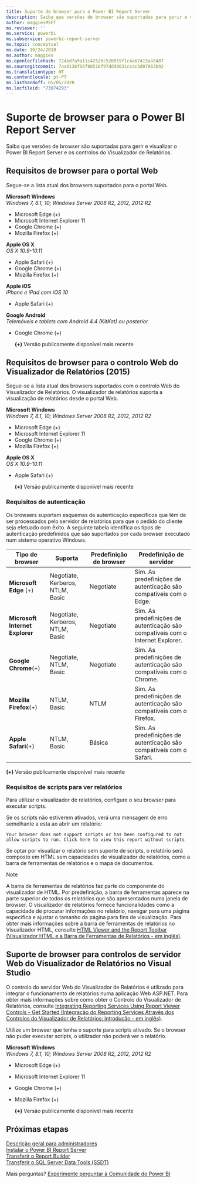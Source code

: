 ```yaml
---
title: Suporte de browser para o Power BI Report Server
description: Saiba que versões de browser são suportadas para gerir e visualizar o Power BI Report Server e os controlos do Visualizador de Relatórios.
author: maggiesMSFT
ms.reviewer: ''
ms.service: powerbi
ms.subservice: powerbi-report-server
ms.topic: conceptual
ms.date: 10/24/2018
ms.author: maggies
ms.openlocfilehash: 724bd7a9a11c42520c520019f1c4a67415aa5487
ms.sourcegitcommit: 7aa0136f93f88516f97ddd8031ccac5d07863b92
ms.translationtype: HT
ms.contentlocale: pt-PT
ms.lasthandoff: 05/05/2020
ms.locfileid: "73874293"
---
```

# <a name="browser-support-for-power-bi-report-server"></a>Suporte de browser para o Power BI Report Server
Saiba que versões de browser são suportadas para gerir e visualizar o Power BI Report Server e os controlos do Visualizador de Relatórios.

## <a name="browser-requirements-for-the-web-portal"></a>Requisitos de browser para o portal Web
Segue-se a lista atual dos browsers suportados para o portal Web.

**Microsoft Windows**  
*Windows 7, 8.1, 10; Windows Server 2008 R2, 2012, 2012 R2*

* Microsoft Edge (+)
* Microsoft Internet Explorer 11
* Google Chrome (+)
* Mozilla Firefox (+)

**Apple OS X**  
*OS X 10.9-10.11*

* Apple Safari (+)
* Google Chrome (+)
* Mozilla Firefox (+)

**Apple iOS**  
*iPhone e iPad com iOS 10*

* Apple Safari (+)

**Google Android**  
*Telemóveis e tablets com Android 4.4 (KitKat) ou posterior*

* Google Chrome (+)
  
  **(+)** Versão publicamente disponível mais recente

## <a name="browser-requirements-for-the-report-viewer-web-control-2015"></a>Requisitos de browser para o controlo Web do Visualizador de Relatórios (2015)
Segue-se a lista atual dos browsers suportados com o controlo Web do Visualizador de Relatórios. O visualizador de relatórios suporta a visualização de relatórios desde o portal Web.

**Microsoft Windows**  
*Windows 7, 8.1, 10; Windows Server 2008 R2, 2012, 2012 R2*

* Microsoft Edge (+)
* Microsoft Internet Explorer 11
* Google Chrome (+)
* Mozilla Firefox (+)

**Apple OS X**  
*OS X 10.9-10.11*

* Apple Safari (+)
  
  **(+)** Versão publicamente disponível mais recente

### <a name="authentication-requirements"></a>Requisitos de autenticação
Os browsers suportam esquemas de autenticação específicos que têm de ser processados pelo servidor de relatórios para que o pedido do cliente seja efetuado com êxito. A seguinte tabela identifica os tipos de autenticação predefinidos que são suportados por cada browser executado num sistema operativo Windows.

| **Tipo de browser** | **Suporta** | **Predefinição de browser** | **Predefinição de servidor** |
| --- | --- | --- | --- |
| **Microsoft Edge** (+) |Negotiate, Kerberos, NTLM, Basic |Negotiate |Sim. As predefinições de autenticação são compatíveis com o Edge. |
| **Microsoft Internet Explorer** |Negotiate, Kerberos, NTLM, Basic |Negotiate |Sim. As predefinições de autenticação são compatíveis com o Internet Explorer. |
| **Google Chrome**(+) |Negotiate, NTLM, Basic |Negotiate |Sim. As predefinições de autenticação são compatíveis com o Chrome. |
| **Mozilla Firefox**(+) |NTLM, Basic |NTLM |Sim. As predefinições de autenticação são compatíveis com o Firefox. |
| **Apple Safari**(+) |NTLM, Basic |Básica |Sim. As predefinições de autenticação são compatíveis com o Safari. |

 **(+)** Versão publicamente disponível mais recente

### <a name="script-requirements-for-viewing-reports"></a>Requisitos de scripts para ver relatórios
Para utilizar o visualizador de relatórios, configure o seu browser para executar scripts.

Se os scripts não estiverem ativados, verá uma mensagem de erro semelhante a esta ao abrir um relatório:

```
Your browser does not support scripts or has been configured to not allow scripts to run. Click here to view this report without scripts
```

 Se optar por visualizar o relatório sem suporte de scripts, o relatório será composto em HTML sem capacidades de visualizador de relatórios, como a barra de ferramentas de relatórios e o mapa de documentos.

> [!NOTE]
> A barra de ferramentas de relatórios faz parte do componente do visualizador de HTML. Por predefinição, a barra de ferramentas aparece na parte superior de todos os relatórios que são apresentados numa janela de browser. O visualizador de relatórios fornece funcionalidades como a capacidade de procurar informações no relatório, navegar para uma página específica e ajustar o tamanho da página para fins de visualização. Para obter mais informações sobre a barra de ferramentas de relatórios no Visualizador HTML, consulte [HTML Viewer and the Report Toolbar (Visualizador HTML e a Barra de Ferramentas de Relatórios - em inglês)](https://docs.microsoft.com/sql/reporting-services/html-viewer-and-the-report-toolbar).
> 
> 

## <a name="browser-support-for-report-viewer-web-server-controls-in-visual-studio"></a>Suporte de browser para controlos de servidor Web do Visualizador de Relatórios no Visual Studio
O controlo do servidor Web do Visualizador de Relatórios é utilizado para integrar o funcionamento de relatórios numa aplicação Web ASP.NET. Para obter mais informações sobre como obter o Controlo do Visualizador de Relatórios, consulte [Integrating Reporting Services Using Report Viewer Controls - Get Started (Integração do Reporting Services Através dos Controlos do Visualizador de Relatórios: introdução - em inglês)](https://docs.microsoft.com/sql/reporting-services/application-integration/integrating-reporting-services-using-reportviewer-controls-get-started).

Utilize um browser que tenha o suporte para scripts ativado. Se o browser não puder executar scripts, o utilizador não poderá ver o relatório.

**Microsoft Windows**  
*Windows 7, 8.1, 10; Windows Server 2008 R2, 2012, 2012 R2*

* Microsoft Edge (+)
* Microsoft Internet Explorer 11
* Google Chrome (+)
* Mozilla Firefox (+)
  
  **(+)** Versão publicamente disponível mais recente

## <a name="next-steps"></a>Próximas etapas
[Descrição geral para administradores](admin-handbook-overview.md)  
[Instalar o Power BI Report Server](install-report-server.md)  
[Transferir o Report Builder](https://www.microsoft.com/download/details.aspx?id=53613)  
[Transferir o SQL Server Data Tools (SSDT)](https://go.microsoft.com/fwlink/?LinkID=616714)

Mais perguntas? [Experimente perguntar à Comunidade do Power BI](https://community.powerbi.com/)

